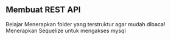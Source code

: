 
## Membuat REST API

Belajar Menerapkan folder yang terstruktur agar mudah dibaca!
Menerapkan Sequelize untuk mengakses mysql

